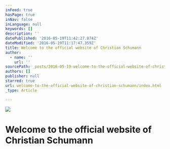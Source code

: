 ```yaml
---
inFeed: true
hasPage: true
inNav: false
inLanguage: null
keywords: []
description: ''
datePublished: '2016-05-19T11:42:27.874Z'
dateModified: '2016-05-19T11:17:47.359Z'
title: Welcome to the official website of Christian Schumann
author:
  - name: ''
    url: ''
sourcePath: _posts/2016-05-19-welcome-to-the-official-website-of-christian-schumann.md
authors: []
publisher: null
starred: true
url: welcome-to-the-official-website-of-christian-schumann/index.html
_type: Article

---
```

![](https://the-grid-user-content.s3-us-west-2.amazonaws.com/4ea2ab94-0184-482d-9d56-53ac12d39e91.jpg)

# Welcome to the official website of Christian Schumann